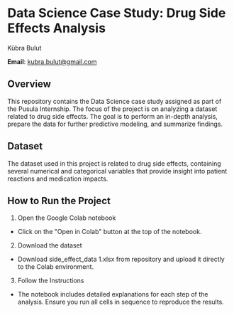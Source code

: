 # Data Science Case Study: Drug Side Effects Analysis
Kübra Bulut

**Email**: kubra.bulut@gmail.com

## Overview
This repository contains the Data Science case study assigned as part of the Pusula Internship. The focus of the project is on analyzing a dataset related to drug side effects. The goal is to perform an in-depth analysis, prepare the data for further predictive modeling, and summarize findings.

## Dataset

The dataset used in this project is related to drug side effects, containing several numerical and categorical variables that provide insight into patient reactions and medication impacts.


## How to Run the Project

1. Open the Google Colab notebook

  - Click on the "Open in Colab" button at the top of the notebook.

2. Download the dataset
  - Download side_effect_data 1.xlsx from repository and upload it directly to the Colab environment.


3. Follow the Instructions
  - The notebook includes detailed explanations for each step of the analysis. Ensure you run all cells in sequence to reproduce the results.


